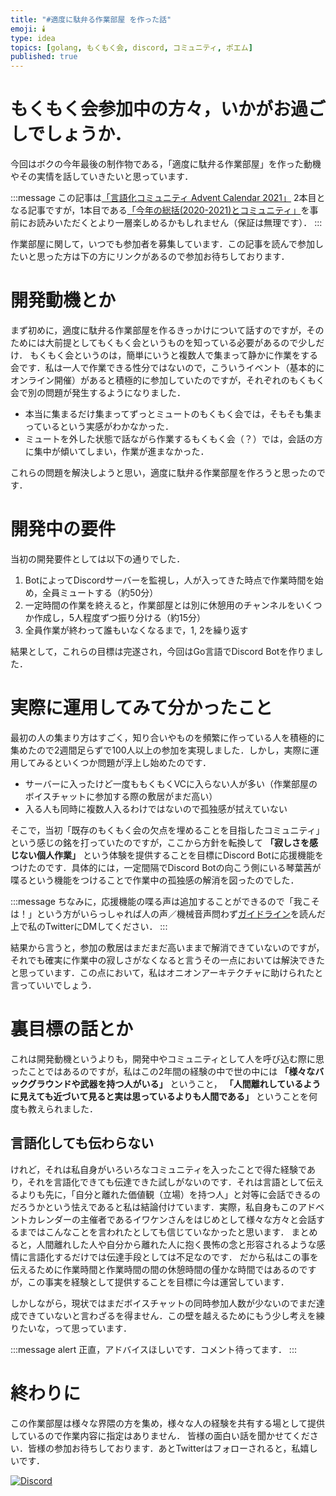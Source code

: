 ```yaml
---
title: "#適度に駄弁る作業部屋 を作った話"
emoji: 🕯️
type: idea
topics: [golang, もくもく会, discord, コミュニティ, ポエム]
published: true
---
```


# もくもく会参加中の方々，いかがお過ごしでしょうか．
今回はボクの今年最後の制作物である，「適度に駄弁る作業部屋」を作った動機やその実情を話していきたいと思っています．

:::message
この記事は[「言語化コミュニティ Advent Calendar 2021」](https://adventar.org/calendars/6262) 2本目となる記事ですが，1本目である[「今年の総括(2020-2021)とコミュニティ」](./annual_summary-2020to2021)を事前にお読みいただくとより一層楽しめるかもしれません（保証は無理です）．
:::

作業部屋に関して，いつでも参加者を募集しています．この記事を読んで参加したいと思った方は下の方にリンクがあるので参加お待ちしております．

# 開発動機とか
まず初めに，適度に駄弁る作業部屋を作るきっかけについて話すのですが，そのためには大前提としてもくもく会というものを知っている必要があるので少しだけ．
もくもく会というのは，簡単にいうと複数人で集まって静かに作業をする会です．私は一人で作業できる性分ではないので，こういうイベント（基本的にオンライン開催）があると積極的に参加していたのですが，それぞれのもくもく会で別の問題が発生するようになりました．

- 本当に集まるだけ集まってずっとミュートのもくもく会では，そもそも集まっているという実感がわかなかった．
- ミュートを外した状態で話ながら作業するもくもく会（？）では，会話の方に集中が傾いてしまい，作業が進まなかった．

これらの問題を解決しようと思い，適度に駄弁る作業部屋を作ろうと思ったのです．

# 開発中の要件
当初の開発要件としては以下の通りでした．

1. BotによってDiscordサーバーを監視し，人が入ってきた時点で作業時間を始め，全員ミュートする（約50分）
1. 一定時間の作業を終えると，作業部屋とは別に休憩用のチャンネルをいくつか作成し，5人程度ずつ振り分ける（約15分）
1. 全員作業が終わって誰もいなくなるまで，1, 2を繰り返す

結果として，これらの目標は完遂され，今回はGo言語でDiscord Botを作りました．

# 実際に運用してみて分かったこと
最初の人の集まり方はすごく，知り合いやものを頻繁に作っている人を積極的に集めたので2週間足らずで100人以上の参加を実現しました．しかし，実際に運用してみるといくつか問題が浮上し始めたのです．

- サーバーに入ったけど一度ももくもくVCに入らない人が多い（作業部屋のボイスチャットに参加する際の敷居がまだ高い）
- 入る人も同時に複数人入るわけではないので孤独感が拭えていない

そこで，当初「既存のもくもく会の欠点を埋めることを目指したコミュニティ」という感じの銘を打っていたのですが，ここから方針を転換して **「寂しさを感じない個人作業」** という体験を提供することを目標にDiscord Botに応援機能をつけたのです．具体的には，一定間隔でDiscord Botの向こう側にいる琴葉茜が喋るという機能をつけることで作業中の孤独感の解消を図ったのでした．

:::message
ちなみに，応援機能の喋る声は追加することができるので「我こそは！」という方がいらっしゃれば人の声／機械音声問わず[ガイドライン](https://sugared-shoemaker-836.notion.site/Bot-2c80ccec8731439aae887b837daf5cca)を読んだ上で私のTwitterにDMしてください．
:::

結果から言うと，参加の敷居はまだまだ高いままで解消できていないのですが，それでも確実に作業中の寂しさがなくなると言うその一点においては解決できたと思っています．この点において，私はオニオンアーキテクチャに助けられたと言っていいでしょう．

# 裏目標の話とか
これは開発動機というよりも，開発中やコミュニティとして人を呼び込む際に思ったことではあるのですが，私はこの2年間の経験の中で世の中には **「様々なバックグラウンドや武器を持つ人がいる」** ということ， **「人間離れしているように見えても近づいて見ると実は思っているよりも人間である」** ということを何度も教えられました．

## 言語化しても伝わらない
けれど，それは私自身がいろいろなコミュニティを入ったことで得た経験であり，それを言語化できても伝達できた試しがないのです．それは言語として伝えるよりも先に，「自分と離れた価値観（立場）を持つ人」と対等に会話できるのだろうかという怯えであると私は結論付けています．実際，私自身もこのアドベントカレンダーの主催者であるイワケンさんをはじめとして様々な方々と会話するまではこんなことを言われたとしても信じていなかったと思います．
まとめると，人間離れした人や自分から離れた人に抱く畏怖の念と形容されるような感情に言語化するだけでは伝達手段としては不足なのです．
だから私はこの事を伝えるために作業時間と作業時間の間の休憩時間の僅かな時間ではあるのですが，この事実を経験として提供することを目標に今は運営しています．

しかしながら，現状ではまだボイスチャットの同時参加人数が少ないのでまだ達成できていないと言わざるを得ません．この壁を越えるためにもう少し考えを練りたいな，って思っています．

:::message alert
正直，アドバイスほしいです．コメント待ってます．
:::

# 終わりに
この作業部屋は様々な界隈の方を集め，様々な人の経験を共有する場として提供しているので作業内容に指定はありません．
皆様の面白い話を聞かせてください．皆様の参加お待ちしております．あとTwitterはフォローされると，私嬉しいです．

[![Discord](https://img.shields.io/discord/882251541757718609?color=%23f00&label=適度に駄弁るもくもく会&logo=Discord&logoColor=%23fF0&style=for-the-badge)](https://discord.gg/pcR7uwYxe9)
